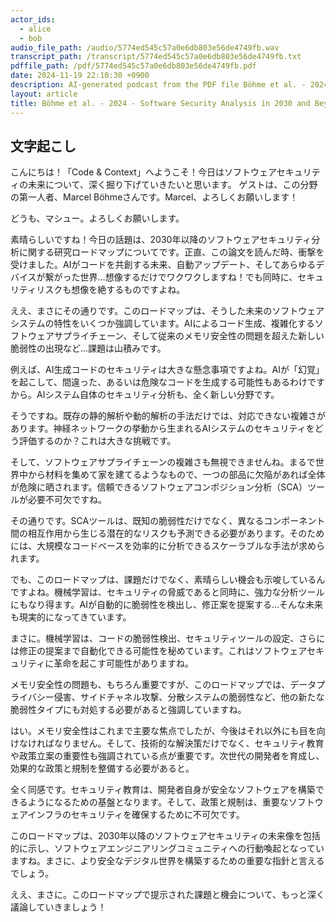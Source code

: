 ```yaml
---
actor_ids:
  - alice
  - bob
audio_file_path: /audio/5774ed545c57a0e6db803e56de4749fb.wav
transcript_path: /transcript/5774ed545c57a0e6db803e56de4749fb.txt
pdffile_path: /pdf/5774ed545c57a0e6db803e56de4749fb.pdf
date: 2024-11-19 22:10:30 +0900
description: AI-generated podcast from the PDF file Böhme et al. - 2024 - Software Security Analysis in 2030 and Beyond A Research Roadmap_JP
layout: article
title: Böhme et al. - 2024 - Software Security Analysis in 2030 and Beyond A Research Roadmap_JP
---
```


## 文字起こし
こんにちは！「Code & Context」へようこそ！今日はソフトウェアセキュリティの未来について、深く掘り下げていきたいと思います。 ゲストは、この分野の第一人者、Marcel Böhmeさんです。Marcel、よろしくお願いします！

どうも、マシュー。よろしくお願いします。

素晴らしいですね！今日の話題は、2030年以降のソフトウェアセキュリティ分析に関する研究ロードマップについてです。正直、この論文を読んだ時、衝撃を受けました。AIがコードを共創する未来、自動アップデート、そしてあらゆるデバイスが繋がった世界…想像するだけでワクワクしますね！でも同時に、セキュリティリスクも想像を絶するものですよね。

ええ、まさにその通りです。このロードマップは、そうした未来のソフトウェアシステムの特性をいくつか強調しています。AIによるコード生成、複雑化するソフトウェアサプライチェーン、そして従来のメモリ安全性の問題を超えた新しい脆弱性の出現など…課題は山積みです。

例えば、AI生成コードのセキュリティは大きな懸念事項ですよね。AIが「幻覚」を起こして、間違った、あるいは危険なコードを生成する可能性もあるわけですから。AIシステム自体のセキュリティ分析も、全く新しい分野です。

そうですね。既存の静的解析や動的解析の手法だけでは、対応できない複雑さがあります。神経ネットワークの挙動から生まれるAIシステムのセキュリティをどう評価するのか？これは大きな挑戦です。

そして、ソフトウェアサプライチェーンの複雑さも無視できませんね。まるで世界中から材料を集めて家を建てるようなもので、一つの部品に欠陥があれば全体が危険に晒されます。信頼できるソフトウェアコンポジション分析（SCA）ツールが必要不可欠ですね。

その通りです。SCAツールは、既知の脆弱性だけでなく、異なるコンポーネント間の相互作用から生じる潜在的なリスクも予測できる必要があります。そのためには、大規模なコードベースを効率的に分析できるスケーラブルな手法が求められます。

でも、このロードマップは、課題だけでなく、素晴らしい機会も示唆しているんですよね。機械学習は、セキュリティの脅威であると同時に、強力な分析ツールにもなり得ます。AIが自動的に脆弱性を検出し、修正案を提案する…そんな未来も現実的になってきています。

まさに。機械学習は、コードの脆弱性検出、セキュリティツールの設定、さらには修正の提案まで自動化できる可能性を秘めています。これはソフトウェアセキュリティに革命を起こす可能性がありますね。

メモリ安全性の問題も、もちろん重要ですが、このロードマップでは、データプライバシー侵害、サイドチャネル攻撃、分散システムの脆弱性など、他の新たな脆弱性タイプにも対処する必要があると強調していますね。

はい。メモリ安全性はこれまで主要な焦点でしたが、今後はそれ以外にも目を向けなければなりません。そして、技術的な解決策だけでなく、セキュリティ教育や政策立案の重要性も強調されている点が重要です。次世代の開発者を育成し、効果的な政策と規制を整備する必要があると。

全く同感です。セキュリティ教育は、開発者自身が安全なソフトウェアを構築できるようになるための基盤となります。そして、政策と規制は、重要なソフトウェアインフラのセキュリティを確保するために不可欠です。

このロードマップは、2030年以降のソフトウェアセキュリティの未来像を包括的に示し、ソフトウェアエンジニアリングコミュニティへの行動喚起となっていますね。まさに、より安全なデジタル世界を構築するための重要な指針と言えるでしょう。

ええ、まさに。このロードマップで提示された課題と機会について、もっと深く議論していきましょう！



